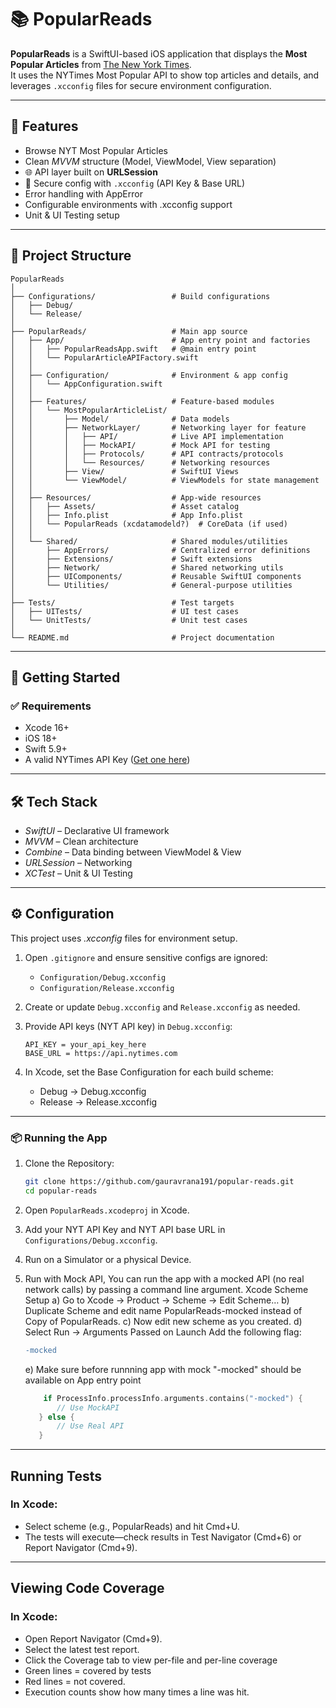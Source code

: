# 📚 PopularReads

**PopularReads** is a SwiftUI-based iOS application that displays the **Most Popular Articles** from [The New York Times](https://developer.nytimes.com/).\
It uses the NYTimes Most Popular API to show top articles and details, and leverages `.xcconfig` files for secure environment configuration.

---

## 🚀 Features

- Browse NYT Most Popular Articles
- Clean *MVVM* structure (Model, ViewModel, View separation)
- 🌐 API layer built on **URLSession**
- 🔐 Secure config with `.xcconfig` (API Key & Base URL)
- Error handling with AppError
- Configurable environments with .xcconfig support
- Unit & UI Testing setup

---

## 📂 Project Structure

```
PopularReads
│
├── Configurations/                 # Build configurations
│   ├── Debug/
│   └── Release/
│
├── PopularReads/                   # Main app source
│   ├── App/                        # App entry point and factories
│   │   ├── PopularReadsApp.swift   # @main entry point
│   │   └── PopularArticleAPIFactory.swift
│   │
│   ├── Configuration/              # Environment & app config
│   │   └── AppConfiguration.swift
│   │
│   ├── Features/                   # Feature-based modules
│   │   └── MostPopularArticleList/
│   │       ├── Model/              # Data models
│   │       ├── NetworkLayer/       # Networking layer for feature
│   │       │   ├── API/            # Live API implementation
│   │       │   ├── MockAPI/        # Mock API for testing
│   │       │   ├── Protocols/      # API contracts/protocols
│   │       │   └── Resources/      # Networking resources
│   │       ├── View/               # SwiftUI Views
│   │       └── ViewModel/          # ViewModels for state management
│   │
│   ├── Resources/                  # App-wide resources
│   │   ├── Assets/                 # Asset catalog
│   │   ├── Info.plist              # App Info.plist
│   │   └── PopularReads (xcdatamodeld?)  # CoreData (if used)
│   │
│   └── Shared/                     # Shared modules/utilities
│       ├── AppErrors/              # Centralized error definitions
│       ├── Extensions/             # Swift extensions
│       ├── Network/                # Shared networking utils
│       ├── UIComponents/           # Reusable SwiftUI components
│       └── Utilities/              # General-purpose utilities
│
├── Tests/                          # Test targets
│   ├── UITests/                    # UI test cases
│   └── UnitTests/                  # Unit test cases
│
└── README.md                       # Project documentation

```

---

## 🚀 Getting Started

### ✅ Requirements

- Xcode 16+
- iOS 18+
- Swift 5.9+
- A valid NYTimes API Key ([Get one here](https://developer.nytimes.com/get-started))

---

## 🛠️ Tech Stack

- *SwiftUI* – Declarative UI framework
- *MVVM* – Clean architecture
- *Combine* – Data binding between ViewModel & View
- *URLSession* – Networking
- *XCTest* – Unit & UI Testing

---

## ⚙️ Configuration

This project uses *.xcconfig* files for environment setup.

1. Open `.gitignore` and ensure sensitive configs are ignored:

   - `Configuration/Debug.xcconfig`
   - `Configuration/Release.xcconfig`

2. Create or update `Debug.xcconfig` and `Release.xcconfig` as needed.

3. Provide API keys (NYT API key) in `Debug.xcconfig`:

   ```
   API_KEY = your_api_key_here
   BASE_URL = https://api.nytimes.com
   ```

4. In Xcode, set the Base Configuration for each build scheme:

   - Debug → Debug.xcconfig
   - Release → Release.xcconfig

---

### 📦 Running the App

1. Clone the Repository:

   ```bash
   git clone https://github.com/gauravrana191/popular-reads.git
   cd popular-reads
   ```

2. Open `PopularReads.xcodeproj` in Xcode.

3. Add your NYT API Key and NYT API base URL in `Configurations/Debug.xcconfig`.

4. Run on a Simulator or a physical Device.

5. Run with Mock API, You can run the app with a mocked API (no real network calls) by passing a command line argument.
     Xcode Scheme Setup
      a) Go to Xcode → Product → Scheme → Edit Scheme…
      b) Duplicate Scheme and edit name PopularReads-mocked instead of Copy of PopularReads.
      c) Now edit new scheme as you created.
      d) Select Run → Arguments Passed on Launch
         Add the following flag:
      ```diff
      -mocked
      ```
      e) Make sure before runnning app with mock "-mocked" should be available on App entry point

      ```swift
          if ProcessInfo.processInfo.arguments.contains("-mocked") {
             // Use MockAPI
         } else {
             // Use Real API
         }
      ```
---

## Running Tests 

  ### In Xcode:

- Select scheme (e.g., PopularReads) and hit Cmd+U.
- The tests will execute—check results in Test Navigator (Cmd+6) or Report Navigator (Cmd+9).

---

## Viewing Code Coverage

  ### In Xcode:

- Open Report Navigator (Cmd+9).
- Select the latest test report.
- Click the Coverage tab to view per-file and per-line coverage
- Green lines = covered by tests
- Red lines = not covered.
- Execution counts show how many times a line was hit.

      



